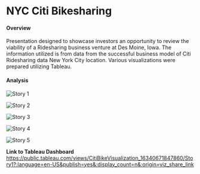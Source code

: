 # NYC Citi Bikesharing

#### Overview ####

Presentation designed to showcase investors an opportunity to review the viability of a Ridesharing business venture at Des Moine, Iowa. The information utilized is from data from the successful business model of Citi Ridesharing data New York City location. Various visualizations were prepared utilizing Tableau.

#### Analysis ####

![Story 1](https://user-images.githubusercontent.com/85839235/137032017-890d04d4-7ffc-47ef-8815-7a968510ebd7.png)



![Story 2](https://user-images.githubusercontent.com/85839235/137032023-8ddbe746-d1d4-4280-bc5e-8fcf913754fd.png)



![Story 3](https://user-images.githubusercontent.com/85839235/137032030-eedd8386-5895-4e39-b48d-a3a27ff6649d.png)




![Story 4](https://user-images.githubusercontent.com/85839235/137032039-e42eccfe-d83c-4d9d-ae7a-9711ba23a43f.png)




![Story 5](https://user-images.githubusercontent.com/85839235/137032050-c3da1c04-6243-4ec0-8ebe-d519867d6f1e.png)










**Link to Tableau Dashboard**
https://public.tableau.com/views/CitiBikeVisualization_16340671847860/Story1?:language=en-US&publish=yes&:display_count=n&:origin=viz_share_link

